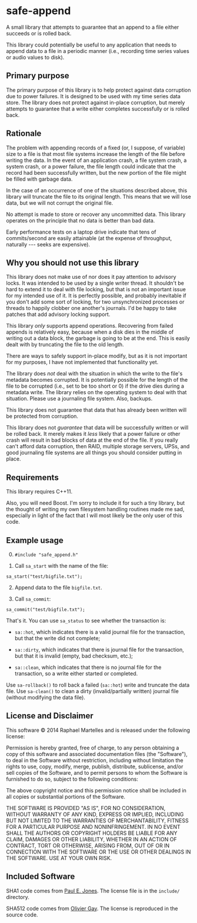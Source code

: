 # safe-append

A small library that attempts to guarantee that an append to a file
either succeeds or is rolled back.

This library could potentially be useful to any application that needs
to append data to a file in a periodic manner (i.e., recording time
series values or audio values to disk).

## Primary purpose

The primary purpose of this library is to help protect against data
corruption due to power failures. It is designed to be used with my
time series data store. The library does not protect against in-place
corruption, but merely attempts to guarantee that a write either
completes successfully or is rolled back.

## Rationale

The problem with appending records of a fixed (or, I suppose, of
variable) size to a file is that most file systems increase the length
of the file before writing the data. In the event of an application crash, a
file system crash, a system crash, or a power failure, the file length
could indicate that the record had been successfully written, but the
new portion of the file might be filled with garbage data.

In the case of an occurrence of one of the situations described above,
this library will truncate the file to its original length. This means
that we will lose data, but we will not corrupt the original file. 

No attempt is made to store or recover any uncommitted data. This library
operates on the principle that no data is better than bad data.

Early performance tests on a laptop drive indicate that tens of
commits/second are easily attainable (at the expense of throughput,
naturally --- seeks are expensive).

## Why you should not use this library

This library does not make use of nor does it pay attention to
advisory locks. It was intended to be used by a single writer thread.
It shouldn't be hard to extend it to deal with file locking, but that
is not an important issue for my intended use of it. It is perfectly
possible, and probably inevitable if you don't add some sort of
locking, for two unsynchronized processes or threads to happily clobber
one another's journals. I'd be happy to take patches that add advisory
locking support.

This library *only* supports append operations. Recovering from failed
appends is relatively easy, because when a disk dies in the middle of
writing out a data block, the garbage is going to be at the end. This
is easily dealt with by truncating the file to the old length. 

There are ways to safely support in-place modify, but as it is not
important for my purposes, I have not implemented that functionality
yet.

The library does *not* deal with the situation in which the write to
the file's metadata becomes corrupted. It is potentially possible for
the length of the file to be corrupted (i.e., set to be too short or
0) if the drive dies during a metadata write. The library relies on
the operating system to deal with that situation. Please use a
journaling file system. Also, backups.

This library does not guarantee that data that has already been
written will be protected from corruption. 

This library does not *guarantee* that data will be successfully
written or will be rolled back. It merely makes it *less* likely that
a power failure or other crash will result in bad blocks of data at
the end of the file. If you really can't afford data corruption, then
RAID, multiple storage servers, UPSs, and good journaling file systems
are all things you should consider putting in place.

## Requirements

This library requires C++11.

Also, you will need Boost. I'm sorry to include it for such a tiny
library, but the thought of writing my own filesystem handling
routines made me sad, especially in light of the fact that I will most
likely be the only user of this code.

## Example usage

0) `#include "safe_append.h"`

1) Call `sa_start` with the name of the file:

`sa_start("test/bigfile.txt");`

2) Append data to the file `bigfile.txt`.

3) Call `sa_commit`:

`sa_commit("test/bigfile.txt");`

That's it. You can use `sa_status` to see whether the transaction is:

* `sa::hot`, which indicates there is a valid journal file for
  the transaction, but that the write did not complete; 

* `sa::dirty`, which indicates that there is journal file for the
  transaction, but that it is invalid (empty, bad checksum,
  etc.);

* `sa::clean`, which indicates that there is no journal file for
  the transaction, so a write either started or completed.

Use `sa-rollback()` to roll back a failed (`sa::hot`) write and
truncate the data file. Use `sa-clean()` to clean a dirty
(invalid/partially written) journal file (without modifying the data
file).

## License and Disclaimer

This software &copy; 2014 Raphael Martelles and is released under the
following license:

Permission is hereby granted, free of charge, to any person obtaining
a copy of this software and associated documentation files (the
"Software"), to deal in the Software without restriction, including
without limitation the rights to use, copy, modify, merge, publish,
distribute, sublicense, and/or sell copies of the Software, and to
permit persons to whom the Software is furnished to do so, subject to
the following conditions:

The above copyright notice and this permission notice shall be included in
all copies or substantial portions of the Software.

THE SOFTWARE IS PROVIDED "AS IS", FOR NO CONSIDERATION, WITHOUT
WARRANTY OF ANY KIND, EXPRESS OR IMPLIED, INCLUDING BUT NOT LIMITED TO
THE WARRANTIES OF MERCHANTABILITY, FITNESS FOR A PARTICULAR PURPOSE
AND NONINFRINGEMENT. IN NO EVENT SHALL THE AUTHORS OR COPYRIGHT
HOLDERS BE LIABLE FOR ANY CLAIM, DAMAGES OR OTHER LIABILITY, WHETHER
IN AN ACTION OF CONTRACT, TORT OR OTHERWISE, ARISING FROM, OUT OF OR
IN CONNECTION WITH THE SOFTWARE OR THE USE OR OTHER DEALINGS IN THE
SOFTWARE. USE AT YOUR OWN RISK.

## Included Software

SHA1 code comes from [Paul E. Jones](http://www.packetizer.com/security/sha1/). The license file is
in the `include/` directory.

SHA512 code comes from [Olivier Gay](http://www.ouah.org/ogay/sha2/).
The license is reproduced in the source code.
